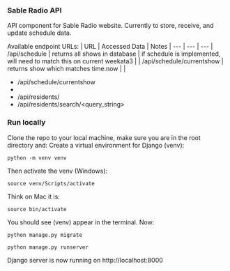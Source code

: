 ### Sable Radio API

API component for Sable Radio website. Currently to store, receive, and update schedule data.

Available endpoint URLs:
| URL | Accessed Data  | Notes |
--- | --- | ---
| /api/schedule | returns all shows in database | if schedule is implemented, will need to match this on current weekata3 |
| /api/schedule/currentshow | returns show which matches time.now | |


- /api/schedule/currentshow
- 
- /api/residents/
- /api/residents/search/<query_string>

### Run locally

Clone the repo to your local machine, make sure you are in the root directory and:
Create a virtual environment for Django (venv):
```
python -m venv venv
```
Then activate the venv (Windows):
```
source venv/Scripts/activate
```
Think on Mac it is:
```
source bin/activate
```
You should see (venv) appear in the terminal. Now:
```
python manage.py migrate
```
```
python manage.py runserver
```
Django server is now running on http://localhost:8000